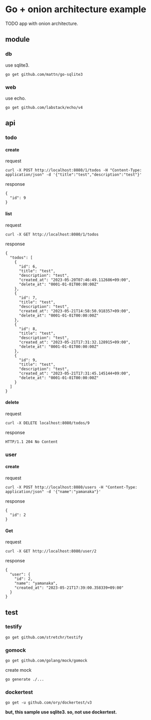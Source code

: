 # Go + onion architecture example

TODO app with onion architecture.

## module

### db

use sqlite3.

```
go get github.com/mattn/go-sqlite3
```

### web

use echo.

```
go get github.com/labstack/echo/v4
```

## api

### todo

#### create

request

```
curl -X POST http://localhost:8080/1/todos -H "Content-Type: application/json" -d '{"title":"test","description":"test"}'
```

response 

```
{
  "id": 9
}
```

#### list

request

```
curl -X GET http://localhost:8080/1/todos
```

response 

```
{
  "todos": [
    {
      "id": 6,
      "title": "test",
      "description": "test",
      "created_at": "2023-05-20T07:46:49.112686+09:00",
      "delete_at": "0001-01-01T00:00:00Z"
    },
    {
      "id": 7,
      "title": "test",
      "description": "test",
      "created_at": "2023-05-21T14:58:50.918357+09:00",
      "delete_at": "0001-01-01T00:00:00Z"
    },
    {
      "id": 8,
      "title": "test",
      "description": "test",
      "created_at": "2023-05-21T17:31:32.128915+09:00",
      "delete_at": "0001-01-01T00:00:00Z"
    },
    {
      "id": 9,
      "title": "test",
      "description": "test",
      "created_at": "2023-05-21T17:31:45.145144+09:00",
      "delete_at": "0001-01-01T00:00:00Z"
    }
  ]
}
```

#### delete

request

```
curl -X DELETE localhost:8080/todos/9
```

response

```
HTTP/1.1 204 No Content
```

### user

#### create

request

```
curl -X POST http://localhost:8080/users -H "Content-Type: application/json" -d '{"name":"yamanaka"}'
```

response 

```
{
  "id": 2
}
```

#### Get

request

```
curl -X GET http://localhost:8080/user/2
```

response 

```
{
  "user": {
    "id": 2,
    "name": "yamanaka",
    "created_at": "2023-05-21T17:39:00.358339+09:00"
  }
}
```

## test

### testify

```
go get github.com/stretchr/testify
```

### gomock

```
go get github.com/golang/mock/gomock
```

create mock

```
go generate ./...
```

### dockertest

```
go get -u github.com/ory/dockertest/v3
```

**but, this sample use sqlite3. so, not use dockertest.**